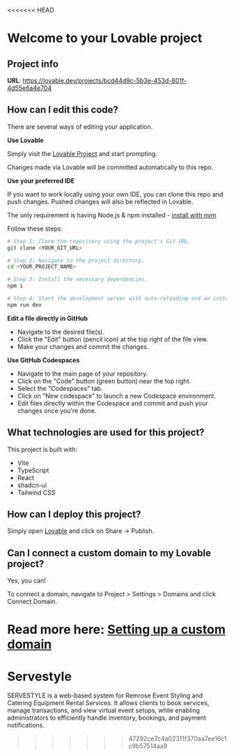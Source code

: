 <<<<<<< HEAD
# Welcome to your Lovable project

## Project info

**URL**: https://lovable.dev/projects/bcd44d9c-5b3e-453d-801f-4d55e6a4e704

## How can I edit this code?

There are several ways of editing your application.

**Use Lovable**

Simply visit the [Lovable Project](https://lovable.dev/projects/bcd44d9c-5b3e-453d-801f-4d55e6a4e704) and start prompting.

Changes made via Lovable will be committed automatically to this repo.

**Use your preferred IDE**

If you want to work locally using your own IDE, you can clone this repo and push changes. Pushed changes will also be reflected in Lovable.

The only requirement is having Node.js & npm installed - [install with nvm](https://github.com/nvm-sh/nvm#installing-and-updating)

Follow these steps:

```sh
# Step 1: Clone the repository using the project's Git URL.
git clone <YOUR_GIT_URL>

# Step 2: Navigate to the project directory.
cd <YOUR_PROJECT_NAME>

# Step 3: Install the necessary dependencies.
npm i

# Step 4: Start the development server with auto-reloading and an instant preview.
npm run dev
```

**Edit a file directly in GitHub**

- Navigate to the desired file(s).
- Click the "Edit" button (pencil icon) at the top right of the file view.
- Make your changes and commit the changes.

**Use GitHub Codespaces**

- Navigate to the main page of your repository.
- Click on the "Code" button (green button) near the top right.
- Select the "Codespaces" tab.
- Click on "New codespace" to launch a new Codespace environment.
- Edit files directly within the Codespace and commit and push your changes once you're done.

## What technologies are used for this project?

This project is built with:

- Vite
- TypeScript
- React
- shadcn-ui
- Tailwind CSS

## How can I deploy this project?

Simply open [Lovable](https://lovable.dev/projects/bcd44d9c-5b3e-453d-801f-4d55e6a4e704) and click on Share -> Publish.

## Can I connect a custom domain to my Lovable project?

Yes, you can!

To connect a domain, navigate to Project > Settings > Domains and click Connect Domain.

Read more here: [Setting up a custom domain](https://docs.lovable.dev/features/custom-domain#custom-domain)
=======
# Servestyle
SERVESTYLE is a web-based system for Remrose Event Styling and Catering Equipment Rental Services. It allows clients to book services, manage transactions, and view virtual event setups, while enabling administrators to efficiently handle inventory, bookings, and payment notifications.
>>>>>>> 47292ce7c4a02311f370aa7ee16c1c9b57514aa9
